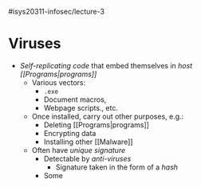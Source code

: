 #isys20311-infosec/lecture-3 
# Viruses

- *Self-replicating code* that embed themselves in *host [[Programs|programs]]*
	- Various vectors:
		- `.exe`
		- Document macros,
		- Webpage scripts., etc.
	- Once installed, carry out other purposes, e.g.:
		- Deleting [[Programs|programs]]
		- Encrypting data
		- Installing other [[Malware]]
	- Often have *unique signature*
		- Detectable by *anti-viruses*
			- Signature taken in the form of a *hash*
		- Some 